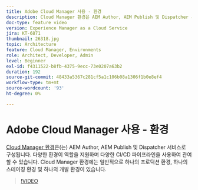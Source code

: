 ```yaml
---
title: Adobe Cloud Manager 사용 - 환경
description: Cloud Manager 환경은 AEM Author, AEM Publish 및 Dispatcher 서비스로 구성됩니다. 다양한 환경이 역할을 지원하며 다양한 CI/CD 파이프라인을 사용하여 관여할 수 있습니다. Cloud Manager 환경에는 일반적으로 하나의 프로덕션 환경, 하나의 스테이징 환경 및 하나의 개발 환경이 있습니다.
doc-type: feature video
version: Experience Manager as a Cloud Service
jira: KT-6871
thumbnail: 26318.jpg
topic: Architecture
feature: Cloud Manager, Environments
role: Architect, Developer, Admin
level: Beginner
exl-id: f4311522-b8fb-4375-9ecc-73e0207a63b2
duration: 192
source-git-commit: 48433a5367c281cf5a1c106b08a1306f1b0e8ef4
workflow-type: tm+mt
source-wordcount: '93'
ht-degree: 0%

---
```


# Adobe Cloud Manager 사용 - 환경

[Cloud Manager 환경](https://experienceleague.adobe.com/docs/experience-manager-cloud-manager/using/how-to-use/manage-your-environment.html?lang=ko)은(는) AEM Author, AEM Publish 및 Dispatcher 서비스로 구성됩니다. 다양한 환경이 역할을 지원하며 다양한 CI/CD 파이프라인을 사용하여 관여할 수 있습니다. Cloud Manager 환경에는 일반적으로 하나의 프로덕션 환경, 하나의 스테이징 환경 및 하나의 개발 환경이 있습니다.

>[!VIDEO](https://video.tv.adobe.com/v/34271?quality=12&learn=on&captions=kor)
